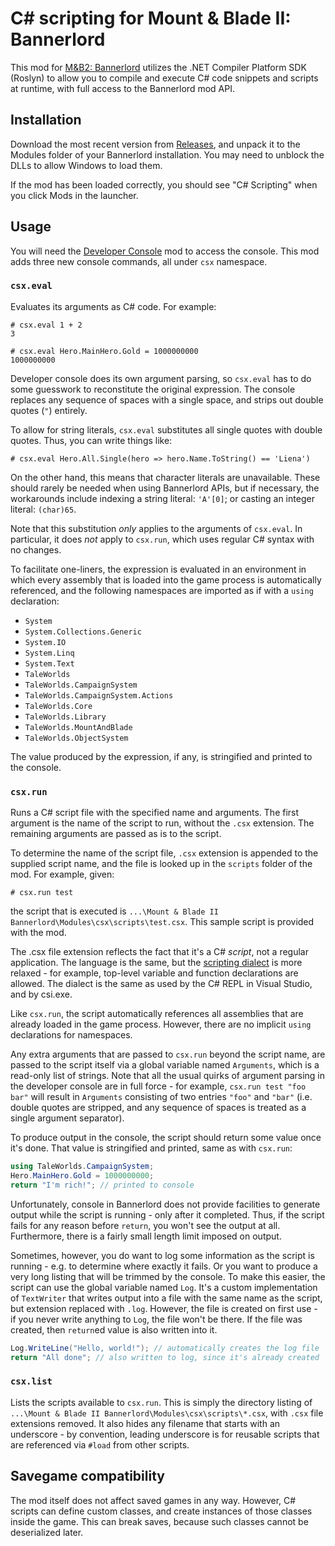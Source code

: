 # C# scripting for Mount & Blade II: Bannerlord

This mod for [M&B2: Bannerlord](https://www.taleworlds.com/en/Games/Bannerlord) utilizes the .NET Compiler Platform SDK (Roslyn) to allow you to compile and execute C# code snippets and scripts at runtime, with full access to the Bannerlord mod API.

## Installation

Download the most recent version from [Releases](/releases), and unpack it to the Modules folder of your Bannerlord installation. You may need to unblock the DLLs to allow Windows to load them.

If the mod has been loaded correctly, you should see "C# Scripting" when you click Mods in the launcher.

## Usage

You will need the [Developer Console](https://www.nexusmods.com/mountandblade2bannerlord/mods/4) mod to access the console. This mod adds three new console commands, all under `csx` namespace.

### `csx.eval`

Evaluates its arguments as C# code. For example:
```
# csx.eval 1 + 2
3
```
```
# csx.eval Hero.MainHero.Gold = 1000000000
1000000000
```

Developer console does its own argument parsing, so `csx.eval` has to do some guesswork to reconstitute the original expression. The console replaces any sequence of spaces with a single space, and strips out double quotes (`"`) entirely.

To allow for string literals, `csx.eval` substitutes all single quotes with double quotes. Thus, you can write things like:
```
# csx.eval Hero.All.Single(hero => hero.Name.ToString() == 'Liena')
```
On the other hand, this means that character literals are unavailable. These should rarely be needed when using Bannerlord APIs, but if necessary, the workarounds include indexing a string literal: `'A'[0]`; or casting an integer literal: `(char)65`.

Note that this substitution *only* applies to the arguments of `csx.eval`. In particular, it does *not* apply to `csx.run`, which uses regular C# syntax with no changes.

To facilitate one-liners, the expression is evaluated in an environment in which every assembly that is loaded into the game process is automatically referenced, and the following namespaces are imported as if with a `using` declaration:

- `System`
- `System.Collections.Generic`
- `System.IO`
- `System.Linq`
- `System.Text`
- `TaleWorlds`
- `TaleWorlds.CampaignSystem`
- `TaleWorlds.CampaignSystem.Actions`
- `TaleWorlds.Core`
- `TaleWorlds.Library`
- `TaleWorlds.MountAndBlade`
- `TaleWorlds.ObjectSystem`

The value produced by the expression, if any, is stringified and printed to the console.

### `csx.run`

Runs a C# script file with the specified name and arguments. The first argument is the name of the script to run, without the `.csx` extension. The remaining arguments are passed as is to the script.

To determine the name of the script file, `.csx` extension is appended to the supplied script name, and the file is looked up in the `scripts` folder of the mod. For example, given:
```
# csx.run test
```
the script that is executed is `...\Mount & Blade II Bannerlord\Modules\csx\scripts\test.csx`. This sample script is provided with the mod.

The .csx file extension reflects the fact that it's a C# *script*, not a regular application. The language is the same, but the [scripting dialect](https://docs.microsoft.com/en-us/archive/msdn-magazine/2016/january/essential-net-csharp-scripting) is more relaxed - for example, top-level variable and function declarations are allowed. The dialect is the same as used by the C# REPL in Visual Studio, and by csi.exe.

Like `csx.run`, the script automatically references all assemblies that are already loaded in the game process. However, there are no implicit `using` declarations for namespaces.

Any extra arguments that are passed to `csx.run` beyond the script name, are passed to the script itself via a global variable named `Arguments`, which is a read-only list of strings. Note that all the usual quirks of argument parsing in the developer console are in full force - for example, `csx.run test "foo  bar"` will result in `Arguments` consisting of two entries `"foo"` and `"bar"` (i.e. double quotes are stripped, and any sequence of spaces is treated as a single argument separator).

To produce output in the console, the script should return some value once it's done. That value is stringified and printed, same as with `csx.run`:
```cs
using TaleWorlds.CampaignSystem;
Hero.MainHero.Gold = 1000000000;
return "I'm rich!"; // printed to console
```
Unfortunately, console in Bannerlord does not provide facilities to generate output while the script is running - only after it completed. Thus, if the script fails for any reason before `return`, you won't see the output at all. Furthermore, there is a fairly small length limit imposed on output.

Sometimes, however, you do want to log some information as the script is running - e.g. to determine where exactly it fails. Or you want to produce a very long listing that will be trimmed by the console. To make this easier, the script can use the global variable named `Log`. It's a custom implementation of `TextWriter` that writes output into a file with the same name as the script, but extension replaced with `.log`. However, the file is created on first use - if you never write anything to `Log`, the file won't be there. If the file was created, then `return`ed value is also written into it.
```cs
Log.WriteLine("Hello, world!"); // automatically creates the log file
return "All done"; // also written to log, since it's already created
```

### `csx.list`

Lists the scripts available to `csx.run`. This is simply the directory listing of `...\Mount & Blade II Bannerlord\Modules\csx\scripts\*.csx`, with `.csx` file extensions removed. It also hides any filename that starts with an underscore - by convention, leading underscore is for reusable scripts that are referenced via `#load` from other scripts.

## Savegame compatibility

The mod itself does not affect saved games in any way. However, C# scripts can define custom classes, and create instances of those classes inside the game. This can break saves, because such classes cannot be deserialized later.